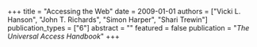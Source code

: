 +++
title = "Accessing the Web"
date = 2009-01-01
authors = ["Vicki L. Hanson", "John T. Richards", "Simon Harper", "Shari Trewin"]
publication_types = ["6"]
abstract = ""
featured = false
publication = "*The Universal Access Handbook*"
+++

